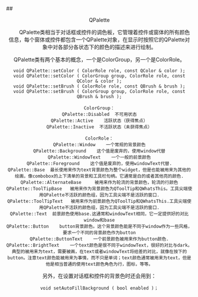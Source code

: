 ##<center>QPalette<center>

&emsp;&emsp;QPalette类相当于对话框或控件的调色板，它管理着控件或窗体的所有颜色信息，每个窗体或控件都包含一个QPalette对象，在显示时按照它的QPalette对象中对各部分各状态下的颜色的描述来进行绘制。

QPalette类有两个基本的概念，一个是ColorGroup，另一个是ColorRole。
```
void QPalette::setColor ( ColorRole role, const QColor & color );
void QPalette::setColor ( ColorGroup group, ColorRole role, const QColor & color );
void QPalette::setBrush ( ColorRole role, const QBrush & brush );
void QPalette::setBrush ( ColorGroup group, ColorRole role, const QBrush & brush );
```

```
ColorGroup：
QPalette::Disabled 	不可用状态
QPalette::Active 	活跃状态（获得焦点）
QPalette::Inactive 	不活跃状态（未获得焦点）

ColorRole：
QPalette::Window 	一个常规的背景颜色
QPalette::Background 	这个值是废弃的，使用window代替
QPalette::WindowText 	一个一般的前景颜色
QPalette::Foreground 	这个值是废弃的，使用windowText代替.
QPalette::Base 	最长使用来作为text背景颜色为整个widget，但是也能被用来为其他的绘画，像combobox的上下清单的背景和工具栏句柄。它通常是白的或者其他亮的颜色.
QPalette::AlternateBase 	被用来作为轮流的背景颜色，轮流的行颜色
QPalette::ToolTipBase 	被用来作为背景颜色为QToolTip和QWhatsThis。工具尖端使用QPalette不活跃的颜色组，因为工具尖端不是活跃的窗口.
QPalette::ToolTipText 	被用来作为前景颜色为QToolTip和QWhatsThis.工具尖端使用QPalette不活跃的颜色组，因为工具尖端不是活跃的窗口.
QPalette::Text 	前景颜色使用base.这通常和windowText相同，它一定提供好的对比window和base
QPalette::Button 	button背景颜色。这个背景颜色能是不同于window作为一些风格，要求一个不同的背景颜色作为button
QPalette::ButtonText 	一个前景颜色被用来作为button颜色.
QPalette::BrightText 	一个text颜色是很不同于windowText，很好的对比与dark。典型的被用来为text，需要被画，在text或者windowText将给差的对比，就像在按下的button。注意text颜色能被用来为事情，而不只是单词；text颜色通常被用来为text，但是他是相当普通的使用text颜色角色为行，图标，等等。
```
另外，在设置对话框和控件的背景色时还会用到：

`void setAutoFillBackground ( bool enabled )；`
